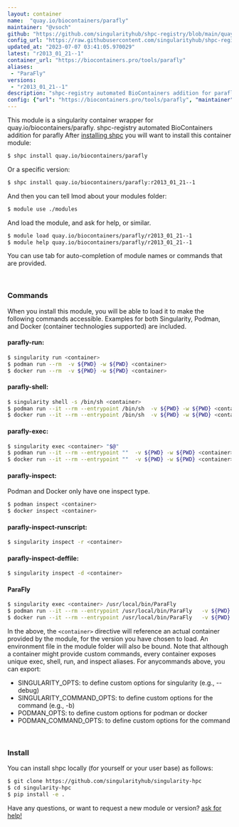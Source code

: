 ```yaml
---
layout: container
name:  "quay.io/biocontainers/parafly"
maintainer: "@vsoch"
github: "https://github.com/singularityhub/shpc-registry/blob/main/quay.io/biocontainers/parafly/container.yaml"
config_url: "https://raw.githubusercontent.com/singularityhub/shpc-registry/main/quay.io/biocontainers/parafly/container.yaml"
updated_at: "2023-07-07 03:41:05.970029"
latest: "r2013_01_21--1"
container_url: "https://biocontainers.pro/tools/parafly"
aliases:
 - "ParaFly"
versions:
 - "r2013_01_21--1"
description: "shpc-registry automated BioContainers addition for parafly"
config: {"url": "https://biocontainers.pro/tools/parafly", "maintainer": "@vsoch", "description": "shpc-registry automated BioContainers addition for parafly", "latest": {"r2013_01_21--1": "sha256:847dfde25fc5aaca81d2fa5a69276dc1df6d206166469d7f5ae10ff98278fb29"}, "tags": {"r2013_01_21--1": "sha256:847dfde25fc5aaca81d2fa5a69276dc1df6d206166469d7f5ae10ff98278fb29"}, "docker": "quay.io/biocontainers/parafly", "aliases": {"ParaFly": "/usr/local/bin/ParaFly"}}
---
```


This module is a singularity container wrapper for quay.io/biocontainers/parafly.
shpc-registry automated BioContainers addition for parafly
After [installing shpc](#install) you will want to install this container module:


```bash
$ shpc install quay.io/biocontainers/parafly
```

Or a specific version:

```bash
$ shpc install quay.io/biocontainers/parafly:r2013_01_21--1
```

And then you can tell lmod about your modules folder:

```bash
$ module use ./modules
```

And load the module, and ask for help, or similar.

```bash
$ module load quay.io/biocontainers/parafly/r2013_01_21--1
$ module help quay.io/biocontainers/parafly/r2013_01_21--1
```

You can use tab for auto-completion of module names or commands that are provided.

<br>

### Commands

When you install this module, you will be able to load it to make the following commands accessible.
Examples for both Singularity, Podman, and Docker (container technologies supported) are included.

#### parafly-run:

```bash
$ singularity run <container>
$ podman run --rm  -v ${PWD} -w ${PWD} <container>
$ docker run --rm  -v ${PWD} -w ${PWD} <container>
```

#### parafly-shell:

```bash
$ singularity shell -s /bin/sh <container>
$ podman run --it --rm --entrypoint /bin/sh  -v ${PWD} -w ${PWD} <container>
$ docker run --it --rm --entrypoint /bin/sh  -v ${PWD} -w ${PWD} <container>
```

#### parafly-exec:

```bash
$ singularity exec <container> "$@"
$ podman run --it --rm --entrypoint ""  -v ${PWD} -w ${PWD} <container> "$@"
$ docker run --it --rm --entrypoint ""  -v ${PWD} -w ${PWD} <container> "$@"
```

#### parafly-inspect:

Podman and Docker only have one inspect type.

```bash
$ podman inspect <container>
$ docker inspect <container>
```

#### parafly-inspect-runscript:

```bash
$ singularity inspect -r <container>
```

#### parafly-inspect-deffile:

```bash
$ singularity inspect -d <container>
```


#### ParaFly

```bash
$ singularity exec <container> /usr/local/bin/ParaFly
$ podman run --it --rm --entrypoint /usr/local/bin/ParaFly   -v ${PWD} -w ${PWD} <container> -c " $@"
$ docker run --it --rm --entrypoint /usr/local/bin/ParaFly   -v ${PWD} -w ${PWD} <container> -c " $@"
```



In the above, the `<container>` directive will reference an actual container provided
by the module, for the version you have chosen to load. An environment file in the
module folder will also be bound. Note that although a container
might provide custom commands, every container exposes unique exec, shell, run, and
inspect aliases. For anycommands above, you can export:

 - SINGULARITY_OPTS: to define custom options for singularity (e.g., --debug)
 - SINGULARITY_COMMAND_OPTS: to define custom options for the command (e.g., -b)
 - PODMAN_OPTS: to define custom options for podman or docker
 - PODMAN_COMMAND_OPTS: to define custom options for the command

<br>

### Install

You can install shpc locally (for yourself or your user base) as follows:

```bash
$ git clone https://github.com/singularityhub/singularity-hpc
$ cd singularity-hpc
$ pip install -e .
```

Have any questions, or want to request a new module or version? [ask for help!](https://github.com/singularityhub/singularity-hpc/issues)